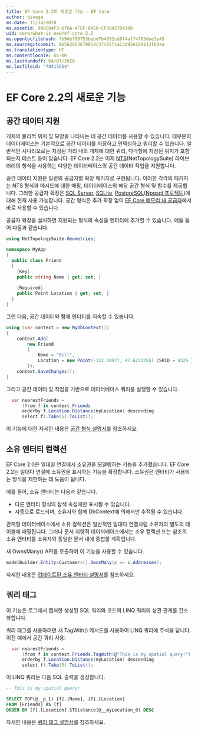 ```yaml
---
title: EF Core 2.2의 새로운 기능 - EF Core
author: divega
ms.date: 11/14/2018
ms.assetid: 998C04F3-676A-4FCF-8450-CFB0457B4198
uid: core/what-is-new/ef-core-2.2
ms.openlocfilehash: fb9de799753bebd7b4092cd8f4af74703dee3e45
ms.sourcegitcommit: 9b562663679854c37c05fca13d93e180213fb4aa
ms.translationtype: HT
ms.contentlocale: ko-KR
ms.lasthandoff: 04/07/2020
ms.locfileid: "78413554"
---
```

# <a name="new-features-in-ef-core-22"></a>EF Core 2.2의 새로운 기능

## <a name="spatial-data-support"></a>공간 데이터 지원

개체의 물리적 위치 및 모양을 나타내는 데 공간 데이터를 사용할 수 있습니다.
대부분의 데이터베이스는 기본적으로 공간 데이터를 저장하고 인덱싱하고 쿼리할 수 있습니다.
일반적인 시나리오로는 지정된 거리 내의 개체에 대한 쿼리, 다각형에 지정된 위치가 포함되는지 테스트 등이 있습니다.
EF Core 2.2는 이제 [NTS](https://github.com/NetTopologySuite/NetTopologySuite)(NetTopologySuite) 라이브러리의 형식을 사용하는 다양한 데이터베이스의 공간 데이터 작업을 지원합니다.

공간 데이터 지원은 일련의 공급자별 확장 패키지로 구현됩니다.
이러한 각각의 패키지는 NTS 형식과 메서드에 대한 매핑, 데이터베이스의 해당 공간 형식 및 함수를 제공합니다.
그러한 공급자 확장은 [SQL Server](https://www.nuget.org/packages/Microsoft.EntityFrameworkCore.SqlServer.NetTopologySuite/), [SQLite](https://www.nuget.org/packages/Microsoft.EntityFrameworkCore.Sqlite.NetTopologySuite/), [PostgreSQL](https://www.nuget.org/packages/Npgsql.EntityFrameworkCore.PostgreSQL.NetTopologySuite/)([Npgsql 프로젝트](https://www.npgsql.org/))에 대해 현재 사용 가능합니다.
공간 형식은 추가 확장 없이 [EF Core 메모리 내 공급자](xref:core/providers/in-memory/index)에서 바로 사용할 수 있습니다.

공급자 확장을 설치하면 지원되는 형식의 속성을 엔터티에 추가할 수 있습니다. 예들 들어 다음과 같습니다.

``` csharp
using NetTopologySuite.Geometries;

namespace MyApp
{
  public class Friend
  {
    [Key]
    public string Name { get; set; }
  
    [Required]
    public Point Location { get; set; }
  }
}
```

그런 다음, 공간 데이터와 함께 엔터티를 지속할 수 있습니다.

``` csharp
using (var context = new MyDbContext())
{
    context.Add(
        new Friend
        {
            Name = "Bill",
            Location = new Point(-122.34877, 47.6233355) {SRID = 4326 }
        });
    context.SaveChanges();
}
```

그리고 공간 데이터 및 작업을 기반으로 데이터베이스 쿼리를 실행할 수 있습니다.

``` csharp
  var nearestFriends =
      (from f in context.Friends
      orderby f.Location.Distance(myLocation) descending
      select f).Take(5).ToList();
```

이 기능에 대한 자세한 내용은 [공간 형식 설명서](xref:core/modeling/spatial)를 참조하세요.

## <a name="collections-of-owned-entities"></a>소유 엔터티 컬렉션

EF Core 2.0은 일대일 연결에서 소유권을 모델링하는 기능을 추가했습니다.
EF Core 2.2는 일대다 연결에 소유권을 표시하는 기능을 확장합니다.
소유권은 엔터티가 사용되는 방식을 제한하는 데 도움이 됩니다.

예를 들어, 소유 엔터티는 다음과 같습니다.

- 다른 엔터티 형식의 탐색 속성에만 표시될 수 있습니다.
- 자동으로 로드되며, 소유자와 함께 DbContext에 의해서만 추적될 수 있습니다.

관계형 데이터베이스에서 소유 컬렉션은 일반적인 일대다 연결처럼 소유자의 별도의 테이블에 매핑됩니다.
그러나 문서 지향적 데이터베이스에서는 소유 컬렉션 또는 참조의 소유 엔터티를 소유자와 동일한 문서 내에 중첩할 계획입니다.

새 OwnsMany() API를 호출하여 이 기능을 사용할 수 있습니다.

``` csharp
modelBuilder.Entity<Customer>().OwnsMany(c => c.Addresses);
```

자세한 내용은 [업데이트된 소유 엔터티 설명서](xref:core/modeling/owned-entities#collections-of-owned-types)를 참조하세요.

## <a name="query-tags"></a>쿼리 태그

이 기능은 로그에서 캡처한 생성된 SQL 쿼리와 코드의 LINQ 쿼리의 상관 관계를 간소화합니다.

쿼리 태그를 사용하려면 새 TagWith() 메서드를 사용하여 LINQ 쿼리에 주석을 답니다.
이전 예에서 공간 쿼리 사용:

``` csharp
  var nearestFriends =
      (from f in context.Friends.TagWith(@"This is my spatial query!")
      orderby f.Location.Distance(myLocation) descending
      select f).Take(5).ToList();
```

이 LINQ 쿼리는 다음 SQL 출력을 생성합니다.

``` sql
-- This is my spatial query!

SELECT TOP(@__p_1) [f].[Name], [f].[Location]
FROM [Friends] AS [f]
ORDER BY [f].[Location].STDistance(@__myLocation_0) DESC
```

자세한 내용은 [쿼리 태그 설명서](xref:core/querying/tags)를 참조하세요.
